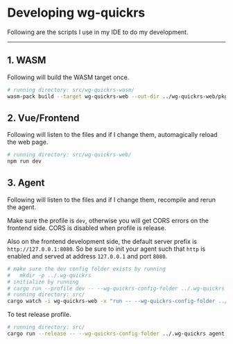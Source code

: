 # Developing wg-quickrs

Following are the scripts I use in my IDE to do my development.

---

## 1. WASM

Following will build the WASM target once.

```sh
# running directory: src/wg-quickrs-wasm/
wasm-pack build --target wg-quickrs-web --out-dir ../wg-quickrs-web/pkg -- --features wasm
```

## 2. Vue/Frontend

Following will listen to the files and if I change them, automagically reload the web page.

```sh
# running directory: src/wg-quickrs-web/
npm run dev
```

## 3. Agent

Following will listen to the files and if I change them, recompile and rerun the agent.

Make sure the profile is `dev`, otherwise you will get CORS errors on the frontend side.
CORS is disabled when profile is release.

Also on the frontend development side, the default server prefix is `http://127.0.0.1:8080`.
So be sure to init your agent such that `http` is enabled and served at address `127.0.0.1` and port `8080`.

```sh
# make sure the dev config folder exists by running
#   mkdir -p ../.wg-quickrs
# initialize by running
# cargo run --profile dev -- --wg-quickrs-config-folder ../.wg-quickrs init
# running directory: src/
cargo watch -i wg-quickrs-web -x "run -- --wg-quickrs-config-folder ../.wg-quickrs agent run"
```

To test release profile.

```sh
# running directory: src/
cargo run --release -- --wg-quickrs-config-folder ../.wg-quickrs agent run
```

